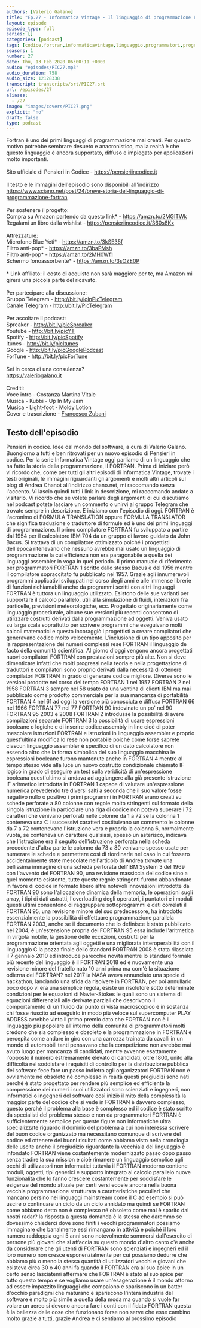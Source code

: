 ```yaml
---
authors: [Valerio Galano]
title: "Ep.27 - Informatica Vintage - Il linguaggio di programmazione Fortran"
layout: episode
episode_type: full
series: []
categories: [podcast]
tags: [codice,fortran,informaticavintage,linguaggio,programmatori,programmazione]
seasons: 1
number: 27
date: Thu, 13 Feb 2020 06:00:11 +0000
audio: "episodes/PIC27.mp3"
audio_duration: 758
audio_size: 12128338
transcript: transcripts/srt/PIC27.srt
url: /episodes/27
aliases: 
  - /27
image: "images/covers/PIC27.png"
explicit: "no"
draft: false
type: podcast
---
```

Fortran è uno dei primi linguaggi di programmazione mai creati. Per questo motivo potrebbe sembrare desueto e anacronistico, ma la realtà è che questo linguaggio è ancora supportato, diffuso e impiegato per applicazioni molto importanti.<br /><br />Sito ufficiale di Pensieri in Codice - <a href="https://pensieriincodice.it" rel="noopener">https://pensieriincodice.it</a> <br /><br />Il testo e le immagini dell'episodio sono disponibili all'indirizzo <a href="https://www.sciano.net/post/24/breve-storia-del-linguaggio-di-programmazione-fortran" rel="noopener">https://www.sciano.net/post/24/breve-storia-del-linguaggio-di-programmazione-fortran</a> <br /><br />Per sostenere il progetto:<br />Compra su Amazon partendo da questo link* - <a href="https://amzn.to/2MGITWk" rel="noopener">https://amzn.to/2MGITWk</a>  <br />Regalami un libro dalla wishlist - <a href="https://pensieriincodice.it/360s8Kx" rel="noopener">https://pensieriincodice.it/360s8Kx</a> <br /><br />Attrezzature:<br />Microfono Blue Yeti* - <a href="https://amzn.to/3kSE35f" rel="noopener">https://amzn.to/3kSE35f</a>  <br />Filtro anti-pop* - <a href="https://amzn.to/3baPMsh" rel="noopener">https://amzn.to/3baPMsh</a>  <br />Filtro anti-pop* - <a href="https://amzn.to/2MH0Wf1" rel="noopener">https://amzn.to/2MH0Wf1</a>  <br />Schermo fonoassorbente* - <a href="https://amzn.to/3sOZE0P" rel="noopener">https://amzn.to/3sOZE0P</a>  <br /><br />* Link affiliato: il costo di acquisto non sarà maggiore per te, ma Amazon mi girerà una piccola parte del ricavato. <br /><br />Per partecipare alla discussione:<br />Gruppo Telegram - <a href="http://bit.ly/joinPicTelegram" rel="noopener">http://bit.ly/joinPicTelegram</a> <br />Canale Telegram - <a href="http://bit.ly/PicTelegram" rel="noopener">http://bit.ly/PicTelegram</a> <br /><br />Per ascoltare il podcast:<br />Spreaker - <a href="http://bit.ly/picSpreaker" rel="noopener">http://bit.ly/picSpreaker</a> <br />Youtube - <a href="http://bit.ly/picYT" rel="noopener">http://bit.ly/picYT</a> <br />Spotify - <a href="http://bit.ly/picSpotify" rel="noopener">http://bit.ly/picSpotify</a> <br />Itunes - <a href="http://bit.ly/picItunes" rel="noopener">http://bit.ly/picItunes</a> <br />Google - <a href="http://bit.ly/picGooglePodcast" rel="noopener">http://bit.ly/picGooglePodcast</a> <br />ForTune - <a href="http://bit.ly/picForTune" rel="noopener">http://bit.ly/picForTune</a> <br /><br />Sei in cerca di una consulenza?<br /><a href="https://valeriogalano.it" rel="noopener">https://valeriogalano.it</a> <br /><br />Crediti:<br />Voce intro - Costanza Martina Vitale<br />Musica - Kubbi - Up In My Jam<br />Musica - Light-foot - Moldy Lotion<br />Cover e trascrizione - <a href="https://it.linkedin.com/in/francesco-zubani-5957081a6" rel="noopener">Francesco Zubani</a>

<!-- more -->

## Testo dell'episodio

Pensieri in codice. Idee dal mondo del software, a cura di Valerio Galano.
Buongiorno a tutti e ben ritrovati per un nuovo episodio di Pensieri in codice.
Per la serie Informatica Vintage oggi parliamo di un linguaggio che ha fatto la storia della programmazione, il FORTRAN.
Prima di iniziare però vi ricordo che, come per tutti gli altri episodi di Informatica Vintage,
trovate i testi originali, le immagini riguardanti gli argomenti e molti altri articoli sul blog di Andrea Chanot all'indirizzo chano.net, mi raccomando senza l'accento.
Vi lascio quindi tutti i link in descrizione, mi raccomando andate a visitarlo.
Vi ricordo che se volete parlare degli argomenti di cui discutiamo nel podcast potete lasciare un commento o unirvi al gruppo Telegram che trovate sempre in descrizione.
E iniziamo con l'episodio di oggi.
FORTRAN è l'acronimo di FORMULA TRANSLATION oppure FORMULA TRANSLATOR che significa traduzione o traduttore di formule ed è uno dei primi linguaggi di programmazione.
Il primo compilatore FORTRAN fu sviluppato a partire dal 1954 per il calcolatore IBM 704 da un gruppo di lavoro guidato da John Bacus.
Si trattava di un compilatore ottimizzato poiché i progettisti dell'epoca ritenevano che nessuno avrebbe mai usato un linguaggio di programmazione la cui efficienza non era paragonabile a quella dei linguaggi assembler in voga in quel periodo.
Il primo manuale di riferimento per programmatori FORTRAN 1 scritto dallo stesso Bacus è del 1956 mentre il compilatore sopraccitato fu pubblicato nel 1957.
Grazie agli innumerevoli programmi applicativi sviluppati nel corso degli anni e alle immense librerie di funzioni richiamabili anche da programmi scritti con altri linguaggi FORTRAN è tuttora un linguaggio utilizzato.
Esistono delle sue varianti per supportare il calcolo parallelo, utili alla simulazione di fluidi, interazioni fra particelle, previsioni meteorologiche, ecc.
Progettato originariamente come linguaggio procedurale, alcune sue versioni più recenti consentono di utilizzare costrutti derivati dalla programmazione ad oggetti.
Veniva usato su larga scala soprattutto per scrivere programmi che eseguivano molti calcoli matematici e questo incoraggiò i progettisti a creare compilatori che generavano codice molto velocemente.
L'inclusione di un tipo apposito per la rappresentazione dei numeri complessi rese FORTRAN il linguaggio de facto della comunità scientifica.
Al giorno d'oggi vengono ancora progettati nuovi compilatori FORTRAN con prestazioni sempre più alte.
Non si deve dimenticare infatti che molti progressi nella teoria e nella progettazione di traduttori e compilatori sono proprio derivati dalla necessità di ottenere compilatori FORTRAN in grado di generare codice migliore.
Diverse sono le versioni prodotte nel corso del tempo FORTRAN 1 nel 1957 FORTRAN 2 nel 1958 FORTRAN 3 sempre nel 58 usato da una ventina di clienti IBM ma mai pubblicato come prodotto commerciale per la sua mancanza di portabilità
FORTRAN 4 nel 61 ad oggi la versione più conosciuta e diffusa FORTRAN 66 nel 1966 FORTRAN 77 nel 77 FORTRAN 90 indovinate un po' nel 90 FORTRAN 95 2003 e 2008
FORTRAN 2 introdusse la possibilità di avere compilazioni separate FORTRAN 3 la possibilità di usare espressioni booleane o logiche e di inserire codice assembly in line cioè di poter mescolare istruzioni FORTRAN e istruzioni in linguaggio assembler
e proprio quest'ultima modifica lo rese non portabile poiché come forse saprete ciascun linguaggio assembler è specifico di un dato calcolatore non essendo altro che la forma simbolica del suo linguaggio macchina
le espressioni booleane furono mantenute anche in FORTRAN 4 mentre al tempo stesso vide alla luce un nuovo costrutto condizionale chiamato IF logico in grado di eseguire un test sulla veridicità di un'espressione booleana
quest'ultimo si andava ad aggiungere alla già presente istruzione IF aritmetico introdotta in FORTRAN 1 capace di valutare un'espressione numerica prevedendo tre diversi salti a seconda che il suo valore fosse negativo nullo o positivo
i primi programmi in FORTRAN erano creati su schede perforate a 80 colonne con regole molto stringenti sul formato della singola istruzione
in particolare una riga di codice non poteva superare i 72 caratteri che venivano perforati nelle colonne da 1 a 72
se la colonna 1 conteneva una C i successivi caratteri costituivano un commento
le colonne da 7 a 72 contenevano l'istruzione vera e propria
la colonna 6, normalmente vuota, se conteneva un carattere qualsiasi, spesso un asterisco, indicava che l'istruzione era il seguito dell'istruzione perforata nella scheda precedente
d'altra parte le colonne da 73 a 80 venivano spesso usate per numerare le schede e permettere così di riordinarle nel caso in cui fossero accidentalmente state mescolate
nell'articolo di Andrea trovate una bellissima immagine di una scheda perforata dell'IBM System 3 del 1969
con l'avvento del FORTRAN 90, una revisione massiccia del codice sino a quel momento esistente, tutte queste regole stringenti furono abbandonate in favore di codice in formato libero
altre notevoli innovazioni introdotte da FORTRAN 90 sono l'allocazione dinamica della memoria, le operazioni sugli array, i tipi di dati astratti, l'overloading degli operatori, i puntatori e i moduli
questi ultimi consentono di raggruppare sottoprogrammi e dati correlati
il FORTRAN 95, una revisione minore del suo predecessore, ha introdotto essenzialmente la possibilità di effettuare programmazione parallela
FORTRAN 2003, anche se il documento che lo definisce è stato pubblicato nel 2004, è un'estensione propria del FORTRAN 95
essa include l'aritmetica in virgola mobile, la gestione delle eccezioni, costrutti per la programmazione orientata agli oggetti e una migliorata interoperabilità con il linguaggio C
la pozza finale dello standard FORTRAN 2008 è stata rilasciata il 7 gennaio 2010 ed introduce parecchie novità
mentre lo standard formale più recente del linguaggio è il FORTRAN 2018 ed è nuovamente una revisione minore del fratello nato 10 anni prima
ma com'è la situazione odierna del FORTRAN?
nel 2017 la NASA aveva annunciato una specie di hackathon, lanciando una sfida da risolvere in FORTRAN, per poi annullarlo poco dopo
vi era una semplice regola, esiste un risolutore sotto determinate condizioni per le equazioni di Navier-Stokes
le quali sono un sistema di equazioni differenziali alle derivate parziali che descrivono il comportamento di un fluido dal punto di vista macroscopico
e in sostanza chi fosse riuscito ad eseguirlo in modo più veloce sul supercomputer PLAY ADDESS avrebbe vinto il primo premio
dato che FORTRAN non è il linguaggio più popolare all'interno della comunità di programmatori
molti credono che sia complesso e obsoleto e la programmazione in FORTRAN è percepita come andare in giro con una carrozza trainata da cavalli in un mondo di automobili
tanti pensavano che la competizione non avrebbe mai avuto luogo per mancanza di candidati, mentre avvenne esattamente l'opposto
il numero estremamente elevato di candidati, oltre 1800, unito alla difficoltà nel soddisfare i requisiti di controllo per la distribuzione pubblica del software
fece fare un passo indietro agli organizzatori
FORTRAN non è ovviamente né obsoleto né complesso
in realtà questi pregiudizi sono nati perché è stato progettato per rendere più semplice ed efficiente la compressione dei numeri
i suoi utilizzatori sono scienziati e ingegneri, non informatici o ingegneri del software
così iniziò il mito della complessità
la maggior parte del codice che si vede in FORTRAN è davvero complesso, questo perché il problema alla base è complesso
ed il codice è stato scritto da specialisti del problema stesso e non da programmatori
FORTRAN è sufficientemente semplice per queste figure non informatiche
ultra specializzate riguardo il dominio del problema a cui non interessa scrivere del buon codice organizzato
ma necessitano comunque di scrivere del codice ed ottenere dei buoni risultati
come abbiamo visto nella cronologia delle uscite anche il pregiudizio riguardante la vecchiaia del linguaggio è infondato
FORTRAN viene costantemente modernizzato passo dopo passo senza tradire la sua mission
e cioè rimanere un linguaggio semplice agli occhi di utilizzatori non informatici
tuttavia il FORTRAN moderno contiene moduli, oggetti, tipi generici e supporto integrato al calcolo parallelo
nuove funzionalità che lo fanno crescere costantemente per soddisfare le esigenze del mondo attuale
per certi versi eccele ancora nella buona vecchia programmazione strutturata
a caratteristiche peculiari che mancano persino nei linguaggi mainstream come il C
ad esempio si può uscire o continuare un ciclo da un ciclo annidato
ma quindi se FORTRAN come abbiamo detto non è complesso né obsoleto
come mai è sparito dai nostri radar?
la risposta a questa domanda è la stessa che daremmo se dovessimo chiederci dove sono finiti i vecchi programmatori
possiamo immaginare che banalmente essi rimangano in attività e poiché il loro numero raddoppia ogni 5 anni
sono notevolmente sommersi dall'esercito di persone più giovani che si affaccia su questo mondo
d'altro canto c'è anche da considerare che gli utenti di FORTRAN sono scienziati e ingegneri
ed il loro numero non cresce esponenzialmente
per cui possiamo dedurre che abbiamo più o meno la stessa quantità di utilizzatori vecchi e giovani
che esisteva circa 30 o 40 anni fa quando il FORTRAN era al suo apice
in un certo senso lasciatemi affermare che FORTRAN è stato al suo apice per tutto questo tempo
e se vogliamo usare un'esagerazione è il mondo attorno ad essere impazzito
linguaggi che compaiono e spariscono in un batter d'occhio
paradigmi che maturano e spariscono
l'intera industria del software è molto più simile a quella della moda
ma quando si vuole far volare un aereo si devono ancora fare i conti con il fidato FORTRAN
questa è la bellezza delle cose che funzionano
forse non serve che esse cambino molto
grazie a tutti, grazie Andrea e ci sentiamo al prossimo episodio

